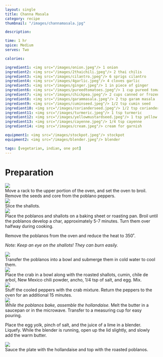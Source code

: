 ```yaml
---
layout: single
title: Channa Masala
category: recipe
thumbnail: "/images/channamasala.jpg"

description:

time: 1 hr
spice: Medium
serves: Two

calories:

ingredient1: <img src="/images/onion.jpeg"/> 1 onion
ingredient2: <img src="/images/2thaichili.jpeg"/> 2 thai chilis
ingredient3: <img src="/images/cilantro.jpeg"/> 6 sprigs cilantro
ingredient4: <img src="/images/4garlic.jpeg"/> 4 cloves garlic
ingredient5: <img src="/images/ginger.jpeg"/> 1 in piece of ginger
ingredient6: <img src="/images/pureedtomatoes.jpeg"/> 1 cup pureed tomatoes
ingredient7: <img src="/images/chickpea.jpeg"/> 2 cups canned or frozen chickpeas
ingredient8: <img src="/images/garammasala.jpeg"/> 2 tsp garam masala
ingredient9: <img src="/images/cuminseed.jpeg"/> 1/2 tsp cumin seed
ingredient10: <img src="/images/corianderseed.jpeg"/> 1/2 tsp coriander seed
ingredient11: <img src="/images/turmeric.jpeg"/> 1 tsp turmeric
ingredient12: <img src="/images/yellowmustardseed.jpeg"/> 1 tsp yellow mustard seed
ingredient13: <img src="/images/cayenne.jpeg"/> 1/4 tsp cayenne
ingredient14: <img src="/images/cream.jpeg"/> cream for garnish

equipment1: <img src="/images/stockpot.jpeg"/> stockpot
equipment2: <img src="/images/blender.jpeg"/> blender

tags: [vegetarian, indian, one pot]
---
```


<div id="preparation">
<h1>Preparation</h1>
</div>

<div id="instruction">
<div id="image"><img src="/images/channamasala1.jpeg"/> </div>
<div id="step">Move a rack to the upper portion of the oven, and set the oven to broil. Remove the seeds and core from the poblano peppers.</div>
</div>

<div id="instruction">
<div id="image"><img src="/images/channamasala2.jpeg"/> </div>
<div id="step">Slice the shallots.</div>
</div>

<div id="instruction">
<div id="image"><img src="/images/channamasala3.jpeg"/> </div>
<div id="step">Place the poblanos and shallots on a baking sheet or roasting pan. Broil until the poblanos develop a char, approximately 5-7 minutes. Turn them over halfway during cooking.
<p>Remove the poblanos from the oven and reduce the heat to 350˚.</p>
<p><i>Note: Keep an eye on the shallots! They can burn easily.</i></p></div>
</div>

<div id="instruction">
<div id="image"><img src="/images/crabstuffedpoblanos4.jpeg"/> </div>
<div id="step">Transfer the poblanos into a bowl and submerge them in cold water to cool them.</div>
</div>

<div id="instruction">
<div id="image"><img src="/images/crabstuffedpoblanos5.jpeg"/> </div>
<div id="step">Place the crab in a bowl along with the roasted shallots, cumin, chile de arbol, New Mexico chili powder, ancho, 1/4 tsp of salt, and egg. Mix.</div>
</div>

<div id="instruction">
<div id="image"><img src="/images/crabstuffedpoblanos6.jpeg"/> </div>
<div id="step">Stuff the cooled peppers with the crab mixture. Return the peppers to the oven for an additional 15 minutes.</div>
</div>

<div id="instruction">
<div id="image"><img src="/images/crabstuffedpoblanos7.jpeg"/> </div>
<div id="step"><i>While the poblanos bake, assemble the hollandaise.</i> Melt the butter in a saucepan or in the microwave. Transfer to a measuring cup for easy pouring. 
<p>Place the egg yolk, pinch of salt, and the juice of a lime in a blender. Liquefy. While the blender is running, open up the lid slightly, and slowly add the warm butter.</p></div>
</div>

<div id="instruction">
<div id="image"><img src="/images/crabstuffedpoblanos8.jpeg"/> </div>
<div id="step">Sauce the plate with the hollandaise and top with the roasted poblanos.</div>
</div>


